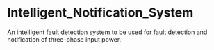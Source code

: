 # Intelligent_Notification_System
An intelligent fault detection system to be used for fault detection and notification of three-phase input power.

